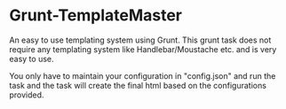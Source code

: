 # Grunt-TemplateMaster
An easy to use templating system using Grunt. This grunt task does not require any templating system like Handlebar/Moustache etc. and is very easy to use. 

You only have to maintain your configuration in "config.json" and run the task and the task will create the final html based on the configurations provided.
